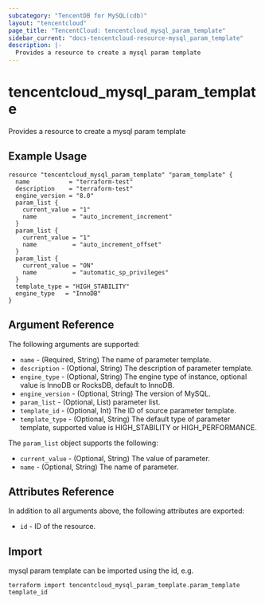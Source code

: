 ```yaml
---
subcategory: "TencentDB for MySQL(cdb)"
layout: "tencentcloud"
page_title: "TencentCloud: tencentcloud_mysql_param_template"
sidebar_current: "docs-tencentcloud-resource-mysql_param_template"
description: |-
  Provides a resource to create a mysql param template
---
```


# tencentcloud_mysql_param_template

Provides a resource to create a mysql param template

## Example Usage

```hcl
resource "tencentcloud_mysql_param_template" "param_template" {
  name           = "terraform-test"
  description    = "terraform-test"
  engine_version = "8.0"
  param_list {
    current_value = "1"
    name          = "auto_increment_increment"
  }
  param_list {
    current_value = "1"
    name          = "auto_increment_offset"
  }
  param_list {
    current_value = "ON"
    name          = "automatic_sp_privileges"
  }
  template_type = "HIGH_STABILITY"
  engine_type   = "InnoDB"
}
```

## Argument Reference

The following arguments are supported:

* `name` - (Required, String) The name of parameter template.
* `description` - (Optional, String) The description of parameter template.
* `engine_type` - (Optional, String) The engine type of instance, optional value is InnoDB or RocksDB, default to InnoDB.
* `engine_version` - (Optional, String) The version of MySQL.
* `param_list` - (Optional, List) parameter list.
* `template_id` - (Optional, Int) The ID of source parameter template.
* `template_type` - (Optional, String) The default type of parameter template, supported value is HIGH_STABILITY or HIGH_PERFORMANCE.

The `param_list` object supports the following:

* `current_value` - (Optional, String) The value of parameter.
* `name` - (Optional, String) The name of parameter.

## Attributes Reference

In addition to all arguments above, the following attributes are exported:

* `id` - ID of the resource.



## Import

mysql param template can be imported using the id, e.g.

```
terraform import tencentcloud_mysql_param_template.param_template template_id
```

